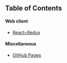 ## Table of Contents


#### Web client

- [React+Redux](web_client_react_redux.md)


#### Miscellaneous

- [GitHub Pages](github_pages.md)
